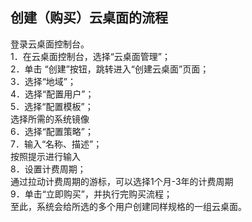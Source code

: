 ## 创建（购买）云桌面的流程
登录云桌面控制台。<br>
1．在云桌面控制台，选择“云桌面管理”；<br>
2．单击 “创建”按钮，跳转进入“创建云桌面”页面；<br>
3．选择“地域”；<br>
4．选择“配置用户”；<br>
5．选择“配置模板”；<br>
选择所需的系统镜像<br>
6．选择“配置策略”；<br>
7．输入“名称、描述”；<br>
按照提示进行输入<br>
8．设置计费周期；<br>
通过拉动计费周期的游标，可以选择1个月-3年的计费周期<br>
9．单击“立即购买”，并执行完购买流程；<br>
至此，系统会给所选的多个用户创建同样规格的一组云桌面。<br>
